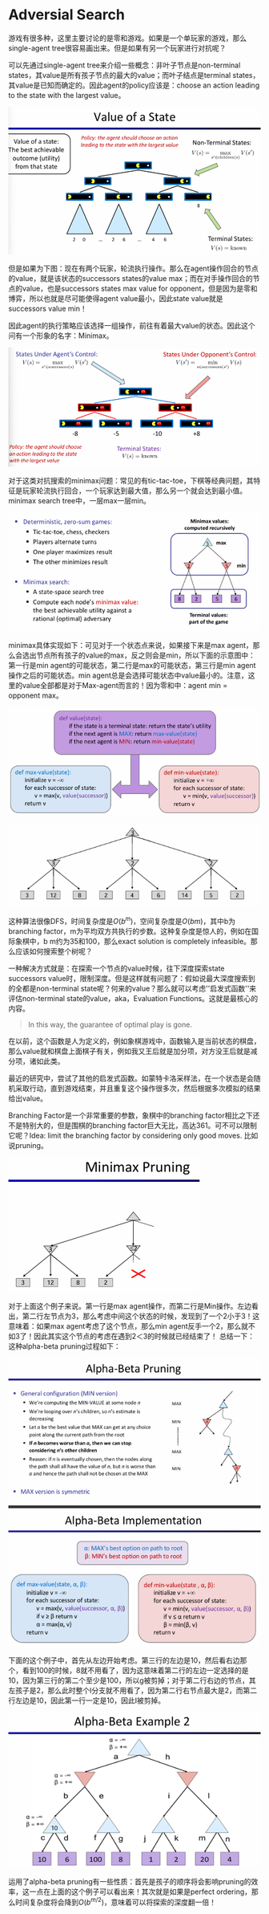 # Adversial Search

游戏有很多种，这里主要讨论的是零和游戏。如果是一个单玩家的游戏，那么single-agent tree很容易画出来。但是如果有另一个玩家进行对抗呢？

可以先通过single-agent tree来介绍一些概念：非叶子节点是non-terminal states，其value是所有孩子节点的最大的value；而叶子结点是terminal states，其value是已知而确定的。因此agent的policy应该是：choose an action leading to the state with the largest value。

![image](img/36.png)

但是如果为下图：现在有两个玩家，轮流执行操作。那么在agent操作回合的节点的value，就是该状态的successors states的value max；而在对手操作回合的节点的value，也是successors states max value for opponent，但是因为是零和博弈，所以也就是尽可能使得agent value最小，因此state value就是successors value min！

因此agent的执行策略应该选择一组操作，前往有着最大value的状态。因此这个问有一个形象的名字：Minimax。

![image](img/37.png)

对于这类对抗搜索的minimax问题：常见的有tic-tac-toe，下棋等经典问题，其特征是玩家轮流执行回合，一个玩家达到最大值，那么另一个就会达到最小值。minimax search tree中，一层max一层min。

![image](img/38.png)

minimax具体实现如下：可见对于一个状态点来说，如果接下来是max agent，那么会选出节点所有孩子的value的max，反之则会是min，所以下面的示意图中：第一行是min agent的可能状态，第二行是max的可能状态，第三行是min agent操作之后的可能状态。min agent总是会选择可能状态中value最小的。注意，这里的value全部都是对于Max-agent而言的！因为零和中：agent min = opponent max。

![image](img/39.png)

![image](img/40.png)

这种算法很像DFS，时间复杂度是$O(b^m)$，空间复杂度是$O(bm)$，其中b为branching factor，m为平均双方共执行的步数。这种复杂度是惊人的，例如在国际象棋中，b m约为35和100，那么exact solution is completely infeasible。那么应该如何搜索整个树呢？

一种解决方式就是：在探索一个节点的value时候，往下深度探索state successors value时，限制深度。但是这样就有问题了：假如说最大深度搜索到的全都是non-terminal state呢？何来的value？那么就可以考虑''启发式函数''来评估non-terminal state的value，aka，Evaluation Functions。这就是最核心的内容。

> In this way, the guarantee of optimal play is gone.

在以前，这个函数是人为定义的，例如象棋游戏中，函数输入是当前状态的棋盘，那么value就和棋盘上面棋子有关，例如我又王后就是加分项，对方没王后就是减分项，诸如此类。

最近的研究中，尝试了其他的启发式函数。如蒙特卡洛采样法，在一个状态是会随机采取行动，直到游戏结束，并且重复这个操作很多次，然后根据多次模拟的结果给出value。

Branching Factor是一个非常重要的参数，象棋中的branching factor相比之下还不是特别大的，但是围棋的branching factor巨大无比，高达361。可不可以限制它呢？Idea:  limit the branching factor by considering only good moves. 比如说pruning。

![image](img/42.png)

对于上面这个例子来说。第一行是max agent操作，而第二行是Min操作。左边看出，第二行左节点为3，那么考虑中间这个状态的时候，发现到了一个2小于3！这意味着：如果max agent考虑了这个节点，那么min agent反手一个2，那么就不如3了！因此其实这个节点的考虑在遇到2＜3的时候就已经结束了！
总结一下：这种alpha-beta pruning过程如下：

![image](img/41.png)

下面的这个例子中，首先从左边开始考虑。第三行的左边是10，然后看右边那个，看到100的时候，8就不用看了，因为这意味着第二行的左边一定选择的是10，因为第三行的第二个至少是100，所以g被剪掉；对于第二行右边的节点，其左孩子是2，那么此时整个I分支就不用看了，因为第二行右节点最大是2，而第二行左边是10，因此第一行一定是10，因此I被剪掉。

![image](img/43.png)

运用了alpha-beta pruning有一些性质：首先是孩子的顺序将会影响pruning的效率，这一点在上面的这个例子可以看出来！其次就是如果是perfect ordering，那么时间复杂度将会降到$O(b^{m/2})$，意味着可以将探索的深度翻一倍！